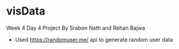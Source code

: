 # visData
Week 4 Day 4 Project
By Srabon Nath and Rehan Bajwa
- Used https://randomuser.me/ api to generate random user data
